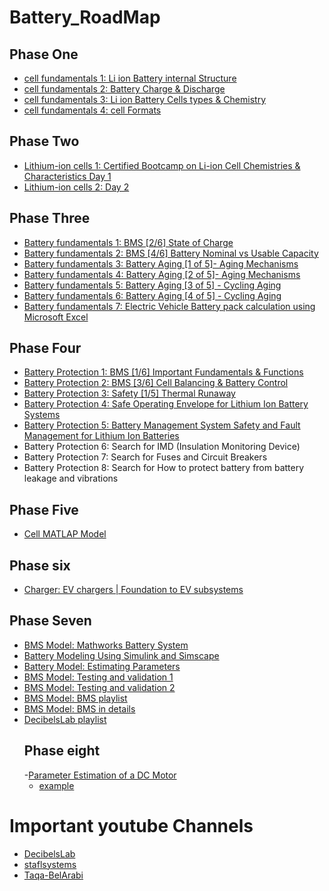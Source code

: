# Battery_RoadMap
## Phase One 
- [cell fundamentals 1: Li ion Battery internal Structure](https://www.youtube.com/watch?v=ehLZRupZxL8&list=PLdiqVTqaQjOnzPYJHwIEPLlL-WlzKYyn7&index=7)
- [cell fundamentals 2: Battery Charge & Discharge ](https://www.youtube.com/watch?v=terb6EDi_m0&list=PLdiqVTqaQjOnzPYJHwIEPLlL-WlzKYyn7&index=8)
- [cell fundamentals 3: Li ion Battery Cells types & Chemistry](https://www.youtube.com/watch?v=CCuxWQ0yDy8&list=PLdiqVTqaQjOnzPYJHwIEPLlL-WlzKYyn7&index=9)
- [cell fundamentals 4: cell Formats ](https://www.youtube.com/watch?v=K4k8dgfe2Xo&list=PLdiqVTqaQjOnzPYJHwIEPLlL-WlzKYyn7&index=6)

## Phase Two
 - [Lithium-ion cells 1: Certified Bootcamp on Li-ion Cell Chemistries & Characteristics Day 1](https://www.youtube.com/watch?v=5q3I9azUXBU)
- [Lithium-ion cells 2: Day 2](https://www.youtube.com/watch?v=uqm_Qk8cRpE)

 ## Phase Three
 - [Battery fundamentals 1: BMS [2/6] State of Charge](https://www.youtube.com/watch?v=e92XkbRgHyU&list=PLdiqVTqaQjOnzPYJHwIEPLlL-WlzKYyn7&index=11)
- [Battery fundamentals 2: BMS [4/6] Battery Nominal vs Usable Capacity](https://www.youtube.com/watch?v=NxUct6CRANs&list=PLdiqVTqaQjOnzPYJHwIEPLlL-WlzKYyn7&index=13)
- [Battery fundamentals 3: Battery Aging [1 of 5]- Aging Mechanisms](https://www.youtube.com/watch?v=078SOLDplRo&list=PLdiqVTqaQjOnzPYJHwIEPLlL-WlzKYyn7&index=18)
- [Battery fundamentals 4: Battery Aging [2 of 5]- Aging Mechanisms ](https://www.youtube.com/watch?v=kPn1KyBZYQM&list=PLdiqVTqaQjOnzPYJHwIEPLlL-WlzKYyn7&index=19)
- [Battery fundamentals 5: Battery Aging [3 of 5] - Cycling Aging ](https://www.youtube.com/watch?v=k7Hn4n7xlzc&list=PLdiqVTqaQjOnzPYJHwIEPLlL-WlzKYyn7&index=20)
- [Battery fundamentals 6: Battery Aging [4 of 5] - Cycling Aging](https://www.youtube.com/watch?v=0JXENpK8N20&list=PLdiqVTqaQjOnzPYJHwIEPLlL-WlzKYyn7&index=21)
- [Battery fundamentals 7: Electric Vehicle Battery pack calculation using Microsoft Excel](https://www.youtube.com/watch?v=Nn-fMyMd7a8&list=PLmwVUXLoN7y48IU8XgTbMgiC7gOaksOYX&index=1)

   
 ## Phase Four
 - [Battery Protection 1: BMS [1/6] Important Fundamentals & Functions](https://www.youtube.com/watch?v=C4nn4R7A7OI&list=PLdiqVTqaQjOnzPYJHwIEPLlL-WlzKYyn7&index=3)
 - [Battery Protection 2: BMS [3/6] Cell Balancing & Battery Control](https://www.youtube.com/watch?v=tDsOrfDu-us&list=PLdiqVTqaQjOnzPYJHwIEPLlL-WlzKYyn7&index=12)
 - [Battery Protection 3: Safety [1/5] Thermal Runaway](https://www.youtube.com/watch?v=vkpfrT0fSfA&list=PLdiqVTqaQjOnzPYJHwIEPLlL-WlzKYyn7&index=4)
 - [Battery Protection 4: Safe Operating Envelope for Lithium Ion Battery Systems](https://www.youtube.com/watch?v=19OAWsDpa8U)
 - [Battery Protection 5: Battery Management System Safety and Fault Management for Lithium Ion Batteries](https://www.youtube.com/watch?v=8eItvOuDRjw)
 - Battery Protection 6: Search for IMD (Insulation Monitoring Device)
 - Battery Protection 7: Search for Fuses and Circuit Breakers
 - Battery Protection 8: Search for How to protect battery from battery leakage and vibrations

## Phase Five
- [Cell MATLAP Model](https://drive.google.com/drive/u/0/folders/1m_nvFiPVZbcD2-nH_WNMUvZG3e-Vz_w5)

## Phase six
- [Charger: EV chargers | Foundation to EV subsystems](https://www.youtube.com/watch?v=MDnwPqt4E8s&list=PLmwVUXLoN7y48IU8XgTbMgiC7gOaksOYX&index=6)
## Phase Seven
- [BMS Model: Mathworks Battery System ](https://www.mathworks.com/matlabcentral/fileexchange/72865-design-and-test-lithium-ion-battery-management-algorithms?s_tid=prof_contriblnk)
- [Battery Modeling Using Simulink and Simscape](https://youtu.be/eQX-iobIYmw?si=EICA25IJ-psPX0vT)
- [Battery Model: Estimating Parameters](https://www.youtube.com/watch?v=lZmdzV-9Wp0)
- [BMS Model: Testing and validation 1](https://youtu.be/-y6dknbPZfk?si=B7bF3fuTOuwGSQUQ)
- [BMS Model: Testing and validation 2](https://www.youtube.com/watch?v=-Cw67kBXxxk)
- [BMS Model: BMS playlist](https://youtu.be/R9UK41vOIRo?si=CgKOlWmIBYEO6K8O)
- [BMS Model: BMS in details](https://youtube.com/playlist?list=PLn8PRpmsu08rRLuiZrabKJLONShTop_hE&si=TQNbZUEEgqCAdjGV)
- [DecibelsLab playlist](https://youtube.com/playlist?list=PL20XhIADt3XvQsmj7sep_eeXcb3g98Pgq&si=72G_-KaJt2kFrder)
  ## Phase eight
  -[Parameter Estimation of a DC Motor](https://www.youtube.com/watch?v=AUtfvXtz12Y&t=29s)
  - [example](https://www.mathworks.com/help/sldo/ug/improving-optimization-performance-using-fast-restart-code.html?searchHighlight=spe_engine_throttle&s_tid=srchtitle_support_results_1_spe_engine_throttle)
# Important youtube Channels
- [DecibelsLab](https://www.youtube.com/@DecibelsLab)
- [staflsystems](https://www.youtube.com/@staflsystems)
- [Taqa-BelArabi](https://www.youtube.com/@Taqa-BelArabi)
